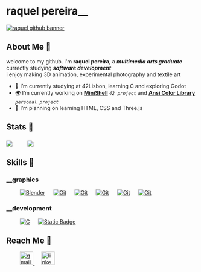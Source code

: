 # raquel pereira__


[![raquel github banner](https://readme-typing-svg.herokuapp.com?font=roboto&size=22&duration=3000&color=FFFFFF&background=10141400&vCenter=true&multiline=true&width=850&height=150&lines=%E2%96%9B++%E2%96%98+%E2%96%9C++%E2%96%9D++%E2%96%9E++%E2%96%9F+++%E2%96%99+++%E2%96%98+%E2%96%96+++%E2%96%9E++%E2%96%97+++%E2%96%9F++%E2%96%96+%E2%96%9E+%E2%96%99+%E2%96%97+%E2%96%9A++%E2%96%98;%E2%96%96+%E2%96%98%E2%96%9E++%E2%96%98+%E2%96%99+%E2%96%9D+%E2%96%9E+%E2%96%9F+%E2%96%99+%E2%96%98+%E2%96%96+%E2%96%9E+%E2%96%99+%E2%96%97++%E2%96%98+%E2%96%96%E2%96%96+%E2%96%9E+%E2%96%99+%E2%96%97+%E2%96%9A+%E2%96%9B+%E2%96%98;++;%E2%96%9B+%E2%96%98+%E2%96%98+%E2%96%96+%E2%96%9E+%E2%96%99+%E2%96%97++%E2%96%98+%E2%96%96+%E2%96%9E+%E2%96%99+%E2%96%97+%E2%96%9A+%E2%96%9B+%E2%96%98)](#raquel-pereira__)



## About Me 💭
welcome to my github. i'm **raquel pereira**, a ***multimedia arts graduate*** currectly studying ***software development***  \
i enjoy making 3D animation, experimental photography and textile art

- 🌱 I’m currently studying at 42Lisbon, learning C and exploring Godot
- 🌍 I’m currently working on [**MiniShell**](https://github.com/moist-bread/mini_shell) _`42 project`_ and  [**Ansi Color Library**](https://github.com/moist-bread/ansi_color_library) _`personal project`_
- 🔭 I’m planning on learning HTML, CSS and Three.js



## Stats 🦷
<p align="left">
	<a href="#stats-"><img align="middle" src="https://github-readme-stats.vercel.app/api?username=moist-bread&show_icons=true&theme=holi&rank_icon=github&icon_color=35cdd3&ring_color=205fb3" /></a>
	&emsp;
	&emsp;
	<a href="#stats-"><img align="middle" src="https://github-readme-stats.vercel.app/api/top-langs/?username=moist-bread&layout=compact&theme=holi" /></a>
</p>


## Skills 📡


### __graphics
<p>
	&emsp;
	&emsp;
	<a href="#skills-"><img alt="Blender" src="https://img.shields.io/badge/Blender-f67b00?logo=blender&logoColor=fff"></a>
	&emsp;
	<a href="#skills-"><img alt="Git" src="https://img.shields.io/badge/Clip_Studio_Paint-grey?"></a>
	&emsp;
	<a href="#skills-"><img alt="Git" src="https://img.shields.io/badge/Adobe_Photoshop-darkblue?"></a>
	&emsp;
	<a href="#skills-"><img alt="Git" src="https://img.shields.io/badge/Sony_Vegas-%232370ED?logo=sony&logoColor=white"></a>
	&emsp;
	<a href="#skills-"><img alt="Git" src="https://img.shields.io/badge/Figma-a259ff?logo=figma&logoColor=white"></a>
	&emsp;
	<a href="#skills-"><img alt="Git" src="https://img.shields.io/badge/Aseprite-7D929E?logo=aseprite&logoColor=white"></a>
</p>

### __development
<p>
	&emsp;
	&emsp;
	<a href="#skills-"><img alt="C" src="https://img.shields.io/badge/C%20-%232370ED.svg?logo=c&logoColor=white"></a>
	&emsp;
	<a href="#skills-"><img alt="Static Badge" src="https://img.shields.io/badge/more_to_come_...-blue"></a>
</p>


## Reach Me 🏁


<div>
	&emsp;
	&emsp;
	<a href="mailto:raquelgo2work@gmail.com" target="_blank">
		<img src="https://img.shields.io/static/v1?message=Gmail&logo=gmail&label=&color=D14836&logoColor=white&labelColor=&style=for-the-badge" height="35" alt="gmail logo"  />
	 </a>
	&emsp;
	<a href="https://www.linkedin.com/in/raquel-aper/" target="_blank">
		<img src="https://img.shields.io/static/v1?message=LinkedIn&logo=linkedin&label=&color=0077B5&logoColor=white&labelColor=&style=for-the-badge" height="35" alt="linkedin logo"  />
	</a>
</div>

<!--
	★☆★-‵,┊( TO DO )┊.´-★☆★
	- fix email link
	- fix email and linkedin badge blue underscore?

	★☆★-‵,┊( SAVED )┊.´-★☆★

	_banner making link:
	https://readme-typing-svg.herokuapp.com/demo/?font=roboto&size=22&duration=3000&pause=0&color=FFFFFF&background=10141400&vCenter=true&multiline=true&width=850&height=150&lines=%E2%96%9B++%E2%96%98+%E2%96%9C++%E2%96%9D++%E2%96%9E++%E2%96%9F+++%E2%96%99+++%E2%96%98+%E2%96%96+++%E2%96%9E++%E2%96%97+++%E2%96%9F++%E2%96%96+%E2%96%9E+%E2%96%99+%E2%96%97+%E2%96%9A++%E2%96%98;%E2%96%96+%E2%96%98%E2%96%9E++%E2%96%98+%E2%96%99+%E2%96%9D+%E2%96%9E+%E2%96%9F+%E2%96%99+%E2%96%98+%E2%96%96+%E2%96%9E+%E2%96%99+%E2%96%97++%E2%96%98+%E2%96%96%E2%96%96+%E2%96%9E+%E2%96%99+%E2%96%97+%E2%96%9A+%E2%96%9B+%E2%96%98;++;%E2%96%9B+%E2%96%98+%E2%96%98+%E2%96%96+%E2%96%9E+%E2%96%99+%E2%96%97++%E2%96%98+%E2%96%96+%E2%96%9E+%E2%96%99+%E2%96%97+%E2%96%9A+%E2%96%9B+%E2%96%98
-->